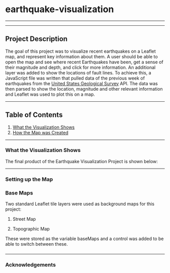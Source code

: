 # earthquake-visualization
-----

-----
## Project Description

The goal of this project was to visualize recent earthquakes on a Leaflet map, and represent key information about them. A user should be able to open the map and see where recent Earthquakes have been, get a sense of their magnitude and depth, and click for more information. An additional layer was added to show the locations of fault lines. To achieve this, a JavaScript file was written that pulled data of the previous week of earthquakes from the [United States Geological Survey](https://www.usgs.gov/) API. The data was then parsed to show the location, magnitude and other relevant information and Leaflet was used to plot this on a map.

-----

## Table of Contents

1. [What the Visualization Shows](https://github.com/jonnybrammah/earthquake-visualization/blob/main/README.md#what-the-visualization-shows)
2. [How the Map was Created](https://github.com/jonnybrammah/earthquake-visualization/blob/main/README.md#setting-up-the-map)

-----
### What the Visualization Shows

The final product of the Earthquake Visualization Project is shown below:



-----

### Setting up the Map

### Base Maps

Two standard Leaflet tile layers were used as background maps for this project:

1. Street Map


2. Topographic Map


These were stored as the variable baseMaps and a control was added to be able to switch between these.

### 


-----



### Acknowledgements 
